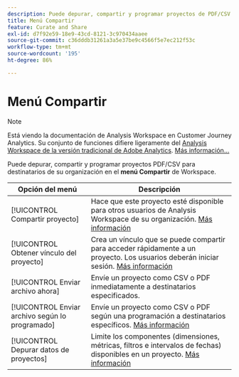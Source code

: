```yaml
---
description: Puede depurar, compartir y programar proyectos de PDF/CSV para destinatarios de su organización.
title: Menú Compartir
feature: Curate and Share
exl-id: d7f92e59-18e9-43cd-8121-3c970434aaee
source-git-commit: c36dddb31261a3a5e37be9c4566f5e7ec212f53c
workflow-type: tm+mt
source-wordcount: '195'
ht-degree: 86%

---
```


# Menú Compartir

>[!NOTE]
>
>Está viendo la documentación de Analysis Workspace en Customer Journey Analytics. Su conjunto de funciones difiere ligeramente del [Analysis Workspace de la versión tradicional de Adobe Analytics](https://experienceleague.adobe.com/docs/analytics/analyze/analysis-workspace/home.html?lang=es). [Más información...](/help/getting-started/cja-aa.md)

Puede depurar, compartir y programar proyectos PDF/CSV para destinatarios de su organización en el **menú Compartir** de Workspace.

| Opción del menú | Descripción |
| --- | --- |
| [!UICONTROL Compartir proyecto] | Hace que este proyecto esté disponible para otros usuarios de Analysis Workspace de su organización. [Más información](https://experienceleague.adobe.com/docs/analytics/analyze/analysis-workspace/curate-share/share-projects.html?lang=es) |
| [!UICONTROL Obtener vínculo del proyecto] | Crea un vínculo que se puede compartir para acceder rápidamente a un proyecto. Los usuarios deberán iniciar sesión. [Más información](https://experienceleague.adobe.com/docs/analytics/analyze/analysis-workspace/curate-share/shareable-links.html?lang=es) |
| [!UICONTROL Enviar archivo ahora] | Envíe un proyecto como CSV o PDF inmediatamente a destinatarios especificados. |
| [!UICONTROL Enviar archivo según lo programado] | Envíe un proyecto como CSV o PDF según una programación a destinatarios específicos. [Más información](https://experienceleague.adobe.com/docs/analytics/analyze/analysis-workspace/curate-share/t-schedule-report.html?lang=es) |
| [!UICONTROL Depurar datos de proyectos] | Limite los componentes (dimensiones, métricas, filtros e intervalos de fechas) disponibles en un proyecto. [Más información](https://experienceleague.adobe.com/docs/analytics/analyze/analysis-workspace/curate-share/curate.html?lang=es) |
